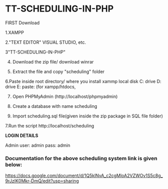 # TT-SCHEDULING-IN-PHP

FIRST Download

1.XAMPP

2."TEXT EDITOR" VISUAL STUDIO, etc.

3"TT-SCHEDULING-IN-PHP"

4. Download the zip file/ download winrar

5. Extract the file and copy "scheduling" folder

6.Paste inside root directory/ where you install xammp local disk C: drive D: drive E: paste: (for xampp/htdocs, 

7. Open PHPMyAdmin (http://localhost/phpmyadmin)

8. Create a database with name scheduling

6. Import scheduling.sql file(given inside the zip package in SQL file folder)

7.Run the script http://localhost/scheduling


**LOGIN DETAILS** 

Admin
user: admin
pass: admin


### Documentation for the above scheduling system link is given below:
https://docs.google.com/document/d/1Q5klNvA_c2cgMloA2VZWOv1S5c8g_9rJzIK0Mkr-DmQ/edit?usp=sharing

